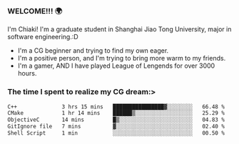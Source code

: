 ### WELCOME!!! 🌍

I'm Chiaki! I'm a graduate student in Shanghai Jiao Tong University, major in software engineering.:D

-  I'm a CG beginner and trying to find my own eager. 
-  I'm a positive person, and I'm trying to bring more warm to my friends.
-  I'm a gamer, AND I have played League of Lengends for over 3000 hours.


### The time I spent to realize my CG dream:>
<!--START_SECTION:waka-->

```txt
C++              3 hrs 15 mins   ████████████████▓░░░░░░░░   66.48 %
CMake            1 hr 14 mins    ██████▒░░░░░░░░░░░░░░░░░░   25.29 %
ObjectiveC       14 mins         █▒░░░░░░░░░░░░░░░░░░░░░░░   04.83 %
GitIgnore file   7 mins          ▓░░░░░░░░░░░░░░░░░░░░░░░░   02.40 %
Shell Script     1 min           ░░░░░░░░░░░░░░░░░░░░░░░░░   00.50 %
```

<!--END_SECTION:waka-->

<!--
**Chiaki-meow/Chiaki-meow** is a ✨ _special_ ✨ repository because its `README.md` (this file) appears on your GitHub profile.

Here are some ideas to get you started:

- 🔭 I’m currently working on ...
- 🌱 I’m currently learning ...
- 👯 I’m looking to collaborate on ...
- 🤔 I’m looking for help with ...
- 💬 Ask me about ...
- 📫 How to reach me: ...
- 😄 Pronouns: ...
- ⚡ Fun fact: ...
-->
